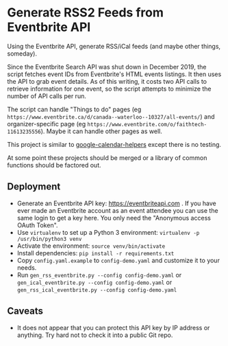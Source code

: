Generate RSS2 Feeds from Eventbrite API
=======================================

Using the Eventbrite API, generate RSS/iCal feeds (and maybe other things,
someday).

Since the Eventbrite Search API was shut down in December 2019, the
script fetches event IDs from Eventbrite's HTML events listings. 
It then uses the API to grab event details. As of this writing, it
costs two API calls to retrieve information for one event, so the
script attempts to minimize the number of API calls per run.

The script can handle "Things to do" pages (eg
`https://www.eventbrite.ca/d/canada--waterloo--10327/all-events/`) and
organizer-specific page (eg
`https://www.eventbrite.com/o/faithtech-11613235556`). Maybe it can
handle other pages as well. 

This project is similar to
[google-calendar-helpers](https://github.com/pnijjar/google-calendar-helpers)
except there is no testing. 

At some point these projects should be merged or a library of common
functions should be factored out. 

Deployment
----------

- Generate an Eventbrite API key: <https://eventbriteapi.com> . If you
  have ever made an Eventbrite account as an event attendee you can
  use the same login to get a key here. You only need the "Anonymous
  access OAuth Token".
- Use `virtualenv` to set up a Python 3 environment: `virtualenv -p
  /usr/bin/python3 venv`
- Activate the environment: `source venv/bin/activate`
- Install dependencies: `pip install -r requirements.txt`
- Copy `config.yaml.example` to `config-demo.yaml` and customize it to your
  needs.
- Run `gen_rss_eventbrite.py --config config-demo.yaml`
  or `gen_ical_eventbrite.py --config config-demo.yaml` 
  or `gen_rss_ical_eventbrite.py --config config-demo.yaml` 


Caveats
-------

- It does not appear that you can protect this API key by IP address
  or anything. Try hard not to check it into a public Git repo. 
